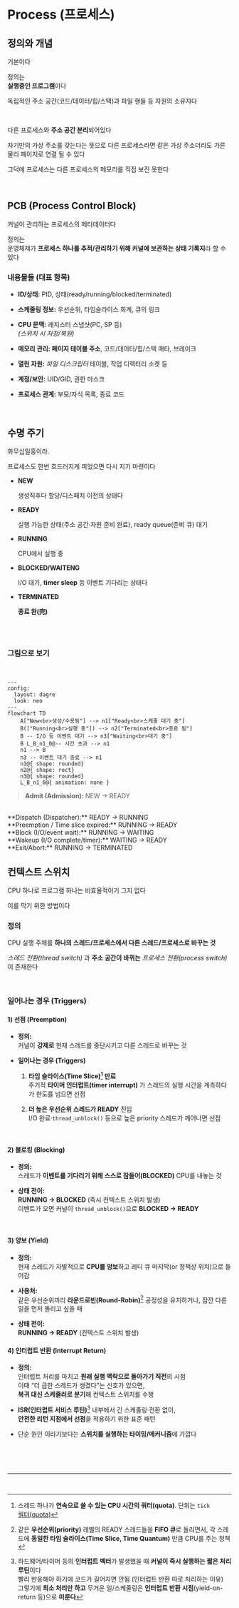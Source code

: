# Process (프로세스)

## 정의와 개념

기본이다

정의는<br>
**실행중인 프로그램**이다

독립적인 주소 공간(코드/데이터/힙/스택)과 파일 핸들 등 자원의 소유자다

<br>

다른 프로세스와 **주소 공간 분리**되어있다

자기만의 가상 주소를 갖는다는 뜻으로 다른 프로세스라면 같은 가상 주소더라도 가른 물리 페이지로 연결 될 수 있다

그덕에 프로세스는 다른 프로세스의 메모리를 직접 보진 못한다

<br>

## PCB (Process Control Block)

커널이 관리하는 프로세스의 메타데이터다

정의는<br>
운영체제가 **프로세스 하나를 추적/관리하기 위해 커널에 보관하는 상태 기록지**라 할 수 있다

### 내용물들 (대표 항목)

- **ID/상태:** PID, 상태(ready/running/blocked/terminated)

- **스케줄링 정보:** 우선순위, 타임슬라이스 회계, 큐의 링크

- **CPU 문맥:** 레지스터 스냅샷(PC, SP 등)<br>
*(스위치 시 저장/복원)*

- **메모리 관리: 페이지 테이블 주소**, 코드/데이터/힙/스택 매타, 브레이크

- **열린 자원:** *파일 디스크립터* 테이블, 작업 디렉터리 소켓 등

- **계정/보안:** UID/GID, 권한 마스크

- **프로세스 관계:** 부모/자식 목록, 종료 코드

<br>

## 수명 주기

화무십일홍이라.

프로세스도 한번 흐드러지게 피었으면 다시 지기 마련이다



- **NEW**

    생성직후다 할당/디스패치 이전의 상태다

- **READY**  

    실행 가능한 상태(주소 공간·자원 준비 완료), ready queue(준비 큐) 대기

- **RUNNING**

    CPU에서 실행 중

- **BLOCKED/WAITENG**

    I/O 대기, **timer sleep** 등 이벤트 기다리는 상태다

- **TERMINATED**

    **종료 완(完)**

<br><br>

### 그림으로 보기

<br>

```mermaid
---
config:
  layout: dagre
  look: neo
---
flowchart TD
    A["New<br>생성/수용됨"] --> n1["Ready<br>스케줄 대기 중"]
    B(["Running<br>실행 중"]) --> n2["Terminated<br>종료 됨"]
    B -- I/O 등 이벤트 대기 --> n3["Waiting<br>대기 중"]
    B L_B_n1_0@-- 시간 초과 --> n1
    n1 --> B
    n3 -- 이벤트 대기 종료 --> n1
    n1@{ shape: rounded}
    n2@{ shape: rect}
    n3@{ shape: rounded}
    L_B_n1_0@{ animation: none }
```

>**Admit (Admission):** NEW → READY
<br>
**Dispatch (Dispatcher):** READY → RUNNING
<br>
**Preemption / Time slice expired:** RUNNING → READY
<br>
**Block (I/O/event wait):** RUNNING → WAITING
<br>
**Wakeup (I/O complete/timer):** WAITING → READY
<br>
**Exit/Abort:** RUNNING → TERMINATED

<br>

## 컨텍스트 스위치

CPU 하나로 프로그램 하나는 비효율적이기 그지 없다

이를 막기 위한 방법이다

### 정의

CPU 실행 주체를 **하나의 스레드/프로세스에서 다른 스레드/프로세스로 바꾸는 것**

*스레드 전환(thread switch)* 과 **주소 공간이 바뀌는** *프로세스 전환(process switch)* 이 존재한다

<br>

### 일어나는 경우 (Triggers)

#### 1) 선점 (Preemption)

- **정의:**<br>
커널이 **강제로** 현재 스레드를 중단시키고 다른 스레드로 바꾸는 것

- **일어나는 경우 (Triggers)**

    1. **타임 슬라이스(Time Slice)[^1] 만료**<br>
    주기적 **타이머 인터럽트(timer interrupt)** 가 스레드의 실행 시간을 계측하다가 한도를 넘으면 선점

    2. **더 높은 우선순위 스레드가 READY** 진입<br>
    I/O 완료·`thread_unblock()` 등으로 높은 priority 스레드가 깨어나면 선점

<br>

#### 2) 블로킹 (Blocking)

- **정의:**<br>
스레드가 **이벤트를 기다리기 위해 스스로 잠들어(BLOCKED)** CPU를 내놓는 것

- **상태 전이:**<br>
**RUNNING → BLOCKED** (즉시 컨텍스트 스위치 발생)<br>
이벤트가 오면 커널이 `thread_unblock()`으로 **BLOCKED → READY**

<br>

#### 3) 양보 (Yield)

- **정의:**<br>
현재 스레드가 자발적으로 **CPU를 양보**하고 레디 큐 마지막(or 정책상 위치)으로 들어감

- **사용처:**<br>
같은 우선순위끼리 **라운드로빈(Round-Robin)**[^2] 공정성을 유지하거나, 잠깐 다른 일을 먼저 돌리고 싶을 때

- **상태 전이:**<br>
**RUNNING → READY** (컨텍스트 스위치 발생)

#### 4) 인터럽트 반환 (Interrupt Return)

- **정의:**<br>
인터럽트 처리를 마치고 **원래 실행 맥락으로 돌아가기 직전**의 시점<br>
이때 “더 급한 스레드가 생겼다”는 신호가 있으면,<br>
**복귀 대신 스케줄러로 분기**해 컨텍스트 스위치를 수행

- **ISR(인터럽트 서비스 루틴)**[^3] 내부에서 긴 스케줄링·전환 없이,<br>
**안전한 리턴 지점에서 선점**을 적용하기 위한 표준 패턴

- 단순 원인 이라기보다는 **스위치를 실행하는 타이밍/메커니즘**에 가깝다


<br><br><br>

___

<br>

[^1]: 스레드 하나가 **연속으로 쓸 수 있는 CPU 시간의 쿼터(quota)**. 단위는 `tick`<br>
[쿼터(quota)](quota.md)

[^2]: 같은 **우선순위(priority)** 레벨의 READY 스레드들을 **FIFO 큐**로 돌리면서, 각 스레드에 **동일한 타임 슬라이스(Time Slice, Time Quantum)** 만큼 CPU를 주는 정책

[^3]: 하드웨어/타이머 등의 **인터럽트 벡터**가 발생했을 때 **커널이 즉시 실행하는 짧은 처리 루틴**이다<br>
빨리 반응해야 하기에 코드가 길어지면 안됨 (인터럽트 반환 따로 처리하는 이유)<br>
그렇기에 **최소 처리만 하고** 무거운 일/스케줄링은 **인터럽트 반환 시점**(yield-on-return 등)으로 **미룬다**